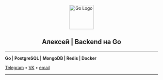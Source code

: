 <div align="center">
  <img src="https://go.dev/blog/go-brand/Go-Logo/PNG/Go-Logo_Aqua.png" width="80" alt="Go Logo">
  <h2>Алексей | Backend на Go</h2>
</div>

---

**Go | PostgreSQL | MongoDB | Redis | Docker**

[Telegram](https://t.me/lehan1) • [VK](https://vk.com/id152470680) • [email](mailto:vapvap5000@mail.ru)

---

<!-- Проекты обновляются. Статистика выше убрана ради минимализма. -->

